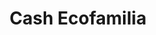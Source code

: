 ---
title: "Cash Ecofamilia"
url: /talavera-de-la-reina/cash-ecofamilia-avenida-de-pio-xii/
shop: Supermarkt
---